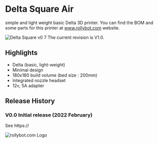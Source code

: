 # Delta Square Air
simple and light weight basic Delta 3D printer.
You can find the BOM and some parts for this printer at www.rollybot.com website.

![Delta Square v0 7](https://user-images.githubusercontent.com/5675424/154282448-639e7b6c-9197-416c-91ab-82c23540a94b.jpg)
The current revision is V1.0.

## Highlights
- Delta (basic, light-weight)
- Minimal design
- 180x180 build volume (bed size : 200mm)
- Integrated nozzle headset
- 12v, 5A adapter
 
## Release History
### V0.0 Initial release (2022 February)
See https://


![rollybot.com Logo](https://rollybot.com/web/upload/category/logo/v2_550c76f65a6b750917e15b3e736b1d1f_YiVXFziCf1_top.jpg)
